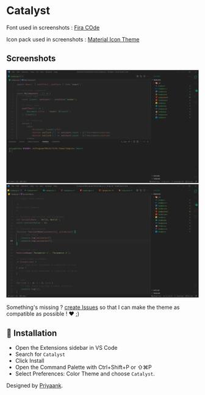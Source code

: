 # Catalyst

Font used in screenshots : [Fira COde](https://github.com/tonsky/FiraCode)

Icon pack used in screenshots : [Material Icon Theme](https://marketplace.visualstudio.com/items?itemName=PKief.material-icon-theme)

## Screenshots

![](https://raw.githubusercontent.com/PRIYAANK2510/Catalyst-theme/main/assets/SS2.png)
![](https://raw.githubusercontent.com/PRIYAANK2510/Catalyst-theme/main/assets/SS1.png)

Something's missing ? [create Issues]() so that I can make the theme as compatible as possible ! ❤️ ;)

## 🚀 Installation

- Open the Extensions sidebar in VS Code
- Search for `Catalyst`
- Click Install
- Open the Command Palette with Ctrl+Shift+P or ⇧⌘P
- Select Preferences: Color Theme and choose `Catalyst`.

Designed by [Priyaank](https://github.com/PRIYAANK2510).

